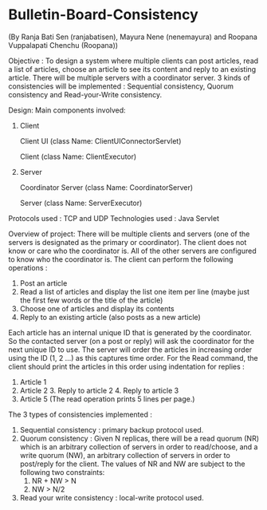 # Bulletin-Board-Consistency
(By Ranja Bati Sen (ranjabatisen), Mayura Nene (nenemayura) and Roopana Vuppalapati Chenchu (Roopana))

Objective : 
To design a system where multiple clients can post articles, read a list of articles, choose an article to see its content and reply to an existing article. There will be multiple servers with a coordinator server. 3 kinds of consistencies will be implemented : Sequential consistency, Quorum consistency and Read-your-Write consistency.

Design:
Main components involved: 
1. Client

      Client UI (class Name: ClientUIConnectorServlet)
      
      Client (class Name: ClientExecutor)
2. Server 

      Coordinator Server (class Name: CoordinatorServer)
      
      Server (class Name: ServerExecutor)
      
Protocols used : TCP and UDP
Technologies used : Java Servlet

Overview of project:
There will be multiple clients and servers (one of the servers is designated as the primary or coordinator). The client does not know or care who the coordinator is. All of the other servers are configured to know who the coordinator is.
The client can perform the following operations :
1. Post an article
2. Read a list of articles and display the list one item per line (maybe just the first few words or the title of
the article)
3. Choose one of articles and display its contents
4. Reply to an existing article (also posts as a new article)

Each article has an internal unique ID that is generated by the coordinator. So the contacted server (on a post or reply) will ask the coordinator for the next unique ID to use. The server will order the articles in increasing order using the ID (1, 2 …) as this captures time order. For the Read command, the client should print the articles in this order using indentation for replies :
1. Article 1
2. Article 2
      3. Reply to article 2
             4. Reply to article 3
5. Article 5
(The read operation prints 5 lines per page.)

The 3 types of consistencies implemented :
1. Sequential consistency : primary backup protocol used.
2. Quorum consistency : Given N replicas, there will be a read quorum (NR) which is an arbitrary collection of servers in order to read/choose, and a write quorum (NW), an arbitrary collection of servers in order to post/reply for the client. The values of NR and NW are subject to the following two constraints:
    1. NR + NW > N
    2. NW > N/2
3. Read your write consistency : local-write protocol used.
